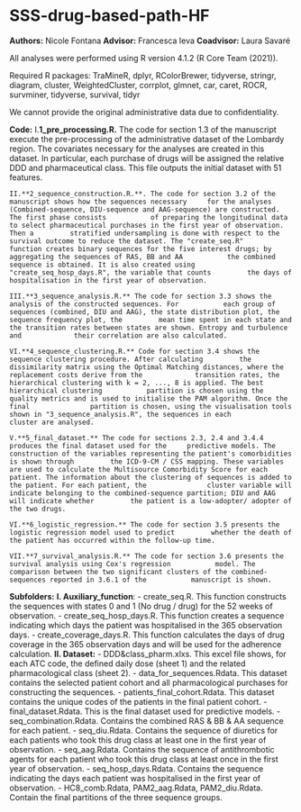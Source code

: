 # SSS-drug-based-path-HF
**Authors:** Nicole Fontana
**Advisor:** Francesca Ieva
**Coadvisor:** Laura Savaré

All analyses were performed using R version 4.1.2 (R Core Team (2021)).

Required R packages: TraMineR, dplyr, RColorBrewer, tidyverse, stringr, diagram, cluster, WeightedCluster, corrplot, glmnet, car, caret, ROCR,
survminer, tidyverse, survival, tidyr 


We cannot provide the original administrative data due to confidentiality.

**Code:**
	I.**1_pre_processing.R.** The code for section 1.3 of the manuscript execute the pre-processing of the 		administrative dataset of the Lombardy region. The covariates necessary for the analyses are created in this 	     dataset. In particular, each purchase of drugs will be assigned the relative DDD and pharmaceutical class. This 	     file outputs the initial dataset with 51 features.

	II.**2_sequence_construction.R.**. The code for section 3.2 of the manuscript shows how the sequences necessary 	for the analyses (Combined-sequence, DIU-sequence and AAG-sequence) are constructed. The first phase consists           of preparing the longitudinal data to select pharmaceutical purchases in the first year of observation. Then a         stratified undersampling is done with respect to the survival outcome to reduce the dataset. The "create_seq.R"         function creates binary sequences for the five interest drugs; by aggregating the sequences of RAS, BB and AA           the combined sequence is obtained. It is also created using "create_seq_hosp_days.R", the variable that counts         the days of hospitalisation in the first year of observation.

	III.**3_sequence_analysis.R.** The code for section 3.3 shows the analysis of the constructed sequences. For           each group of sequences (combined, DIU and AAG), the state distribution plot, the sequence frequency plot, the         mean time spent in each state and the transition rates between states are shown. Entropy and turbulence and             their correlation are also calculated.

	VI.**4_sequence_clustering.R.** Code for section 3.4 shows the sequence clustering procedure. After calculating         the dissimilarity matrix using the Optimal Matching distances, where the replacement costs derive from the             transition rates, the hierarchical clustering with k = 2, ..., 8 is applied. The best hierarchical clustering           partition is chosen using the quality metrics and is used to initialise the PAM algorithm. Once the final               partition is chosen, using the visualisation tools shown in "3_sequence_analysis.R", the sequences in each             cluster are analysed.

	V.**5_final_dataset.** The code for sections 2.3, 2.4 and 3.4.4 produces the final dataset used for the 	predictive models. The construction of the variables representing the patient's comorbidities is shown through         the ICD-9-CM / CSS mapping. These variables are used to calculate the Multisource Comorbidity Score for each           patient. The information about the clustering of sequences is added to the patient. For each patient, the               cluster variable will indicate belonging to the combined-sequence partition; DIU and AAG will indicate whether         the patient is a low-adopter/ adopter of the two drugs.

	VI.**6_logistic_regression.** The code for section 3.5 presents the logistic regression model used to predict 	      whether the death of the patient has occurred within the follow-up time.

	VII.**7_survival_analysis.R.** The code for section 3.6 presents the survival analysis using Cox's regression           model. The comparison between the two significant clusters of the combined-sequences reported in 3.6.1 of the           manuscript is shown.

**Subfolders:**
**I. Auxiliary_function**:
	- create_seq.R. This function constructs the sequences with states 0 and 1 (No drug / drug) for the 52 weeks of 	  observation.
	- create_seq_hosp_days.R. This function creates a sequence indicating which days the patient was hospitalised 		in the 365 observation days.
	- create_coverage_days.R. This function calculates the days of drug coverage in the 365 observation days and 	       will be used for the adherence calculation.
**II. Dataset:**
	- DDD&class_pharm.xlxs. This excel file shows, for each ATC code, the defined daily dose (sheet 1) and the 	     related pharmacological class (sheet 2).
	- data_for_sequences.Rdata. This dataset contains the selected patient cohort and all pharmacological purchases 	  for constructing the sequences.
	- patients_final_cohort.Rdata. This dataset contains the unique codes of the patients in the final patient 	     cohort.
	- final_dataset.Rdata. This is the final dataset used for predictive models.
	- seq_combination.Rdata. Contains the combined RAS & BB & AA sequence for each patient.
	- seq_diu.Rdata. Contains the sequence of diuretics for each patients who took         this drug class at least 	  one in the first year of observation.
	- seq_aag.Rdata. Contains the sequence of antithrombotic agents for each patient who took this drug class at 	       least once in the first year of observation.
	- seq_hosp_days.Rdata. Contains the sequence indicating the days each    patient was hospitalised in the first 		 year of observation.
	- HC8_comb.Rdata, PAM2_aag.Rdata, PAM2_diu.Rdata. Contain the final partitions of the three sequence groups.


  


